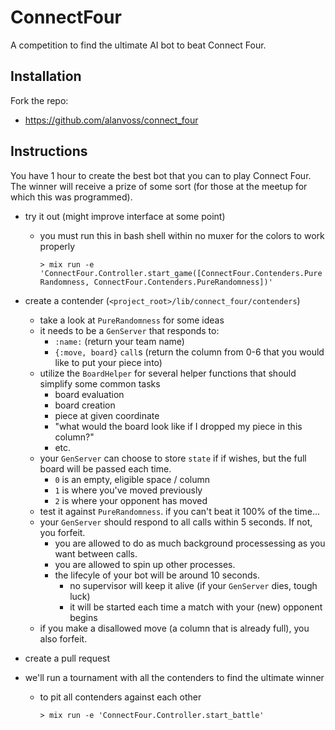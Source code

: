 # ConnectFour

A competition to find the ultimate AI bot to beat Connect Four.

## Installation

Fork the repo:

* https://github.com/alanvoss/connect_four

## Instructions

You have 1 hour to create the best bot that you can to play Connect Four.  The winner
will receive a prize of some sort (for those at the meetup for which this was programmed).

* try it out (might improve interface at some point)
  * you must run this in bash shell within no muxer for the colors to work properly

    `> mix run -e 'ConnectFour.Controller.start_game([ConnectFour.Contenders.PureRandomness, ConnectFour.Contenders.PureRandomness])'`

* create a contender (`<project_root>/lib/connect_four/contenders`)
  * take a look at `PureRandomness` for some ideas
  * it needs to be a `GenServer` that responds to:
    * `:name:` (return your team name)
    * `{:move, board}` `call`s (return the column from 0-6 that you would like to put your piece into)
  * utilize the `BoardHelper` for several helper functions that should simplify some common tasks
    * board evaluation
    * board creation
    * piece at given coordinate
    * "what would the board look like if I dropped my piece in this column?"
    * etc.
  * your `GenServer` can choose to store `state` if if wishes, but the full board will be passed each time.
    * `0` is an empty, eligible space / column
    * `1` is where you've moved previously
    * `2` is where your opponent has moved
  * test it against `PureRandomness`.  if you can't beat it 100% of the time...
  * your `GenServer` should respond to all calls within 5 seconds.  If not, you forfeit.
    * you are allowed to do as much background processessing as you want between calls.
    * you are allowed to spin up other processes.
    * the lifecyle of your bot will be around 10 seconds.
      * no supervisor will keep it alive (if your `GenServer` dies, tough luck)
      * it will be started each time a match with your (new) opponent begins
  * if you make a disallowed move (a column that is already full), you also forfeit.

* create a pull request

* we'll run a tournament with all the contenders to find the ultimate winner
  * to pit all contenders against each other

    `> mix run -e 'ConnectFour.Controller.start_battle'`

